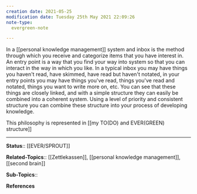 ```yaml
---
creation date: 2021-05-25
modification date: Tuesday 25th May 2021 22:09:26
note-type: 
  evergreen-note

---
```


In a [[personal knowledge management]] system and inbox is the method through which you receive and categorize items that you have interest in. An entry point is a way that you find your way into system so that you can interact in the way in which you like. In a typical inbox you may have things you haven't read, have skimmed, have read but haven't notated, in your entry points you may have things you've read, things you've read and notated, things you want to write more on, etc. You can see that these things are closely linked, and with a simple structure they can easily be combined into a coherent system. Using a level of priority and consistent structure you can combine these structure into your process of developing knowledge. 

This philosophy is represented in [[my TO(DO) and EVER(GREEN) structure]]

---

**Status**:: [[EVER/SPROUT]]  

**Related-Topics**:: [[Zettlekassen]], [[personal knowledge management]], [[second brain]]
	
**Sub-Topics**::
	
**References**
